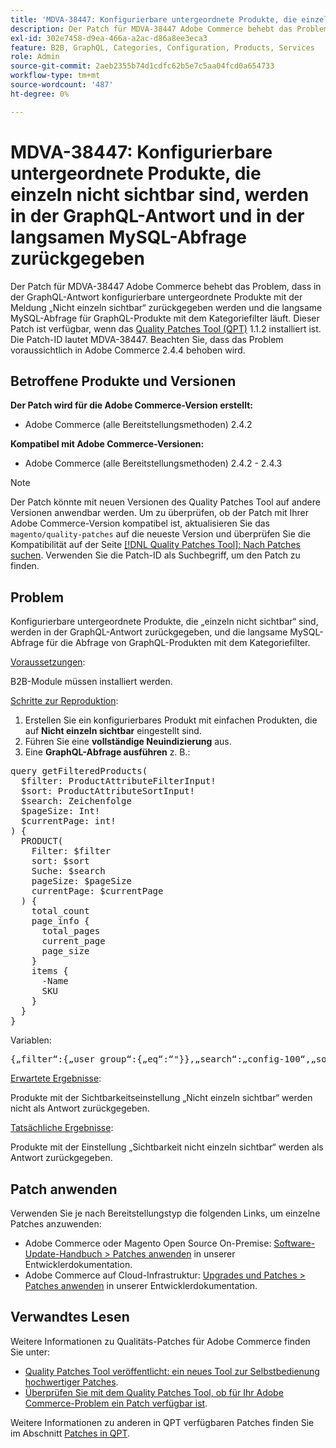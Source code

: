 ```yaml
---
title: 'MDVA-38447: Konfigurierbare untergeordnete Produkte, die einzeln nicht sichtbar sind, werden in der GraphQL-Antwort und in der langsamen MySQL-Abfrage zurückgegeben'
description: Der Patch für MDVA-38447 Adobe Commerce behebt das Problem, dass in der GraphQL-Antwort konfigurierbare untergeordnete Produkte mit der Meldung „Nicht einzeln sichtbar“ zurückgegeben werden und die langsame MySQL-Abfrage für GraphQL-Produkte mit dem Kategoriefilter läuft. Dieser Patch ist verfügbar, wenn das [Quality Patches Tool (QPT)](/help/announcements/adobe-commerce-announcements/magento-quality-patches-released-new-tool-to-self-serve-quality-patches.md) 1.1.2 installiert ist. Die Patch-ID lautet MDVA-38447. Beachten Sie, dass das Problem voraussichtlich in Adobe Commerce 2.4.4 behoben wird.
exl-id: 302e7458-d9ea-466a-a2ac-d86a8ee3eca3
feature: B2B, GraphQL, Categories, Configuration, Products, Services
role: Admin
source-git-commit: 2aeb2355b74d1cdfc62b5e7c5aa04fcd0a654733
workflow-type: tm+mt
source-wordcount: '487'
ht-degree: 0%

---
```


# MDVA-38447: Konfigurierbare untergeordnete Produkte, die einzeln nicht sichtbar sind, werden in der GraphQL-Antwort und in der langsamen MySQL-Abfrage zurückgegeben

Der Patch für MDVA-38447 Adobe Commerce behebt das Problem, dass in der GraphQL-Antwort konfigurierbare untergeordnete Produkte mit der Meldung „Nicht einzeln sichtbar“ zurückgegeben werden und die langsame MySQL-Abfrage für GraphQL-Produkte mit dem Kategoriefilter läuft. Dieser Patch ist verfügbar, wenn das [Quality Patches Tool (QPT)](/help/announcements/adobe-commerce-announcements/magento-quality-patches-released-new-tool-to-self-serve-quality-patches.md) 1.1.2 installiert ist. Die Patch-ID lautet MDVA-38447. Beachten Sie, dass das Problem voraussichtlich in Adobe Commerce 2.4.4 behoben wird.

## Betroffene Produkte und Versionen

**Der Patch wird für die Adobe Commerce-Version erstellt:**

* Adobe Commerce (alle Bereitstellungsmethoden) 2.4.2

**Kompatibel mit Adobe Commerce-Versionen:**

* Adobe Commerce (alle Bereitstellungsmethoden) 2.4.2 - 2.4.3

>[!NOTE]
>
>Der Patch könnte mit neuen Versionen des Quality Patches Tool auf andere Versionen anwendbar werden. Um zu überprüfen, ob der Patch mit Ihrer Adobe Commerce-Version kompatibel ist, aktualisieren Sie das `magento/quality-patches` auf die neueste Version und überprüfen Sie die Kompatibilität auf der Seite [[!DNL Quality Patches Tool]: Nach Patches suchen](https://experienceleague.adobe.com/tools/commerce-quality-patches/index.html). Verwenden Sie die Patch-ID als Suchbegriff, um den Patch zu finden.

## Problem

Konfigurierbare untergeordnete Produkte, die „einzeln nicht sichtbar“ sind, werden in der GraphQL-Antwort zurückgegeben, und die langsame MySQL-Abfrage für die Abfrage von GraphQL-Produkten mit dem Kategoriefilter.

<u>Voraussetzungen</u>:

B2B-Module müssen installiert werden.

<u>Schritte zur Reproduktion</u>:

1. Erstellen Sie ein konfigurierbares Produkt mit einfachen Produkten, die auf **Nicht einzeln sichtbar** eingestellt sind.
1. Führen Sie eine **vollständige Neuindizierung** aus.
1. Eine **GraphQL-Abfrage ausführen** z. B.:

<pre>query getFilteredProducts(
  $filter: ProductAttributeFilterInput!
  $sort: ProductAttributeSortInput!
  $search: Zeichenfolge
  $pageSize: Int!
  $currentPage: int!
) {
  PRODUCT(
    Filter: $filter
    sort: $sort
    Suche: $search
    pageSize: $pageSize
    currentPage: $currentPage
  ) {
    total_count
    page_info {
      total_pages
      current_page
      page_size
    }
    items {
      -Name
      SKU
    }
  }
}</pre>

Variablen:

<pre>{„filter“:{„user_group“:{„eq“:“"}},„search“:„config-100“,„sort“:{},„pageSize“:200,„currentPage“:1}
</pre>

<u>Erwartete Ergebnisse</u>:

Produkte mit der Sichtbarkeitseinstellung „Nicht einzeln sichtbar“ werden nicht als Antwort zurückgegeben.

<u>Tatsächliche Ergebnisse</u>:

Produkte mit der Einstellung „Sichtbarkeit nicht einzeln sichtbar“ werden als Antwort zurückgegeben.

## Patch anwenden

Verwenden Sie je nach Bereitstellungstyp die folgenden Links, um einzelne Patches anzuwenden:

* Adobe Commerce oder Magento Open Source On-Premise: [Software-Update-Handbuch > Patches anwenden](https://experienceleague.adobe.com/en/docs/commerce-operations/tools/quality-patches-tool/usage) in unserer Entwicklerdokumentation.
* Adobe Commerce auf Cloud-Infrastruktur: [Upgrades und Patches > Patches anwenden](https://experienceleague.adobe.com/en/docs/commerce-cloud-service/user-guide/develop/upgrade/apply-patches) in unserer Entwicklerdokumentation.

## Verwandtes Lesen

Weitere Informationen zu Qualitäts-Patches für Adobe Commerce finden Sie unter:

* [Quality Patches Tool veröffentlicht: ein neues Tool zur Selbstbedienung hochwertiger Patches](/help/announcements/adobe-commerce-announcements/magento-quality-patches-released-new-tool-to-self-serve-quality-patches.md).
* [Überprüfen Sie mit dem Quality Patches Tool, ob für Ihr Adobe Commerce-Problem ein Patch verfügbar ist](/help/support-tools/patches-available-in-qpt-tool/check-patch-for-magento-issue-with-magento-quality-patches.md).

Weitere Informationen zu anderen in QPT verfügbaren Patches finden Sie im Abschnitt [Patches in QPT](https://support.magento.com/hc/en-us/sections/360010506631-Patches-available-in-QPT-tool-).
